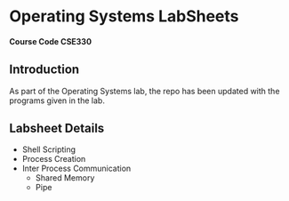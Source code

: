 # Operating Systems LabSheets
#### Course Code CSE330

## Introduction

As part of the Operating Systems lab, the repo has been updated with the programs given in the lab. 

## Labsheet Details
- Shell Scripting
- Process Creation 
- Inter Process Communication 
  * Shared Memory
  * Pipe
